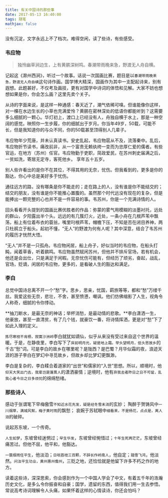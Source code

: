 ```yaml
---
title: 有关中国诗的那些事
date: 2017-05-13 16:40:00
tags: 随笔
mathjax: false
---
```


没有沉淀，文字永远上不了档次。难得空闲，读了些诗，有些感受。

### 韦应物

<!-- more -->

>独怜幽草涧边生，上有黄鹂深树鸣。春潮带雨晚来急，野渡无人舟自横。


记起这《滁州西涧》，听过一个故事。话说一次国画比赛，题目是以`春潮带雨晚来急，野渡无人舟自横`这句诗作画。国学博大精深，国画作为其中一支配起诗来，别有遐想。此题甚好，不仅考及画技，更有对国学中诗词的体悟和见解。大家不妨也想想如果是你，你会怎么画？这里先卖个关子。


从诗的字面来说，是这样一种通感：春天近了，潮气依稀可嗅。但谁能像你这样，对一棵在水边生长的小草也充满爱怜？黄鹂在密林深处的低语你都能听到？这需要多么细腻的一颗心。华灯初上，渡口上已经没有人，舟独自横于水上，那是一种空阔的感觉。映照你一生步履，你的细腻出于岁月。你当年49岁，50载，可能不长，但是我知道你的与众不同，你的50载甚至顶得别人几辈子。

韦应物年少荒唐，并未认真读书。安史乱起，韦应物扈从不及，流落秦中。乱后，韦应物折节读书，痛改前非，从一个富贵无赖纨绔一变而为忠厚仁爱的儒者。有些官运，在地方（苏州）任官。韦应物勤于吏职，简政爱民，在苏州刺史届满之后，一贫如洗，寄居无定寺，客死他乡。 享年五十五岁。

别人些许看出的是你不在其位，不得其用的无奈，忧伤。但我看到的，更多是你的豁达，你心中总是美好多于忧伤。

通往远方的路，没有哪条是你不能走的；走在路上的人，没有谁是你不能结交的；结交的朋友，没有谁是你不能推心置腹的。虽然那个时代远没有现在的复杂，但是能捧出一颗完整的心也并不是一件容易的事。韦苏州，你是一个充满诗情的人。

回头看看开头提到的国画比赛优胜者的作品：弥蒙的雾气用模糊的淡墨衬托，远处的群山，夕阳露出半个头。远远的有几簇灯火，近处，一条小舟在几根芦苇中飘荡，船上有位着布衣的蓑翁，嘴里叼根芦苇，帽檐下压，不知是否在闭目养神，两只杜鹃立于船头。起初不懂，“无人”的野渡为何有人呢？其中深意，结合了韦苏州的履历才恍然大悟。

“无人”并不是一只孤舟。韦应物闲居，船上舟子，好似当时的韦应物，在船头打盹，闻着草香，听着鹂鸣。韦应物虽然赋闲苏州，但他并不排斥官场，若有机会，他还是会出仕，只是满足于闲暇。无奈忧伤可能有，但经历了顽劣，奋起，战乱，官场，贬谪，闲居的韦应物，更多的，是看破人生的豁达和满足。

### 李白

总觉中国诗总离不开一个“愁”字。思乡，思亲，忧国，羁旅等等，都和“愁”万缕千丝。我爱这些无奈，悲壮，不舍，甚至愤懑，嘲讽。他们仿佛缩影了人生，视角令人称奇，细腻的令你悸动。

**抽刀断水，是最无奈的神话；举杯消愁，是最动情的悲歌。**李白潇洒一生，他豪放，甚至一直清贫，有了几个钱，就豪饮一番，将诗情挥洒，更是对“愁”下了如此入理的定义。

`拣尽寒枝不肯栖，寂寞沙洲岭`李白就犹如谪仙，似乎从来没有受过来自这个世界的温暖。于是，在静夜里，李白写下了`床前明月光，疑是地上霜。举头望明月，低头思故乡`的千古“愁”词。可是李白的故乡在哪里呢？是陇西？是巴蜀？月华似霜的夜，浪迹天涯的游子李白在梦幻中寻觅故乡，但故乡却比梦幻更飘渺。

李白是复杂的，李白糅合着道家的“出世”和儒家的“入世”思想。所以，顺境时，他`仰天大笑出门去，我辈岂是蓬蒿人`的潇洒豪情；逆境时，他有`弃我去者昨日之日不可留，乱我心者今日之日多烦忧`的绵绵愁绪。   

### 那些诗人

感动于张谓笔下早梅傲雪`不知近水花先发，疑是经冬雪未消`的玄妙；
陶醉于贺铸风中`一川烟草，满城风絮，梅子黄时雨`的飘愁；
哀婉于苏轼眼中`细看来，不是杨花，点点是，离人泪`的破碎。

说起苏东坡，一个传奇。

`人生如梦`，东坡曾经迷惘过；`早生华发`，东坡曾经惋惜过；`十年生死两茫茫`，东坡曾经痛苦过。但他不屈，他平和，他豁达。

`一蓑烟雨任平生`，他淡泊；`日啖荔枝三百颗，不辞长作岭南人`，他自定；`踏雪飞鸿`，他淡然。`问汝平生功业，黄州惠州儋州`，三贬之地，还恰恰就是他留下许多不朽之作的地方。

读着这些诗，深深思索，你会感到作为一个中国人学会了中文，有着五千年的浩瀚历史文化，是多么令你振奋和自豪；国学，遗留的东西，值得我们用一生去参悟。常说高考诗词理解令人头痛，如果怀着这样的心情读诗，你还会怕吗？
